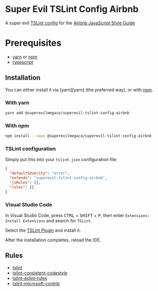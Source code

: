 # Super Evil TSLint Config Airbnb

A super evil [TSLint config][tslint-website]
for the [Airbnb JavaScript Style Guide][airbnb-js-website]

# Prerequisites

* [yarn][yarn-install] or [npm][npm-install]
* [typescript][typescript-npm]

## Installation

You can either install it via [yarn][yarn] (the preferred way),
or with [npm][npm-install].

### With yarn

```bash
yarn add @superevilmegaco/superevil-tslint-config-airbnb
```

### With npm

```bash
npm install --save @superevilmegaco/superevil-tslint-config-airbnb
```

### TSLint configuration

Simply put this into your `tslint.json` configuration file:

```json
{
  "defaultSeverity": "error",
  "extends": "superevil-tslint-config-airbnb",
  "jsRules": {},
  "rules": {}
}
```

### Visual Studio Code

In Visual Studio Code, press
<kbd>CTRL</kbd> + <kbd>SHIFT</kbd> + <kbd>P</kbd>,
then enter `Extensions: Install Extensions` and search for `TSLint`.

Select the [TSLint Plugin][vscode-tslint-plugin] and install it.

After the installation completes, reload the IDE.

## Rules

* [tslint][tslint]
* [tslint-consistent-codestyle][tslint-consistent-codestyle]
* [tslint-eslint-rules][tslint-eslint-rules]
* [tslint-microsoft-contrib][tslint-microsoft-contrib]



[tslint-website]: https://palantir.github.io/tslint/usage/tslint-json/
[airbnb-js-website]: https://github.com/airbnb/javascript
[tslint]: https://www.npmjs.com/package/tslint
[tslint-consistent-codestyle]: https://www.npmjs.com/package/tslint-consistent-codestyle
[tslint-eslint-rules]: https://www.npmjs.com/package/tslint-eslint-rules
[tslint-microsoft-contrib]: https://www.npmjs.com/package/tslint-microsoft-contrib
[yarn-install]: https://yarnpkg.com/en/docs/install
[npm-install]: https://www.npmjs.com/get-npm
[vscode-tslint-plugin]: https://marketplace.visualstudio.com/items?itemName=eg2.tslint
[typescript-npm]: https://www.npmjs.com/package/typescript

